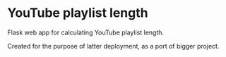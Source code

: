 # YouTube playlist length

Flask web app for calculating YouTube playlist length. 

Created for the purpose of latter deployment, as a port of bigger project.